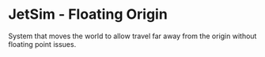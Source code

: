# JetSim - Floating Origin
 System that moves the world to allow travel far away from the origin without floating point issues.

